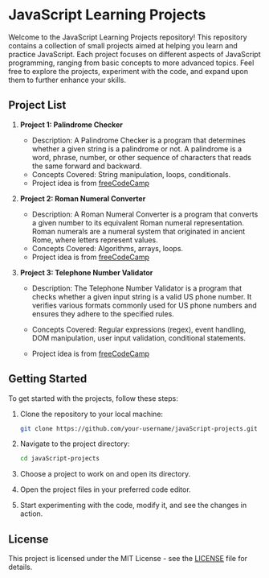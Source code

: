 # JavaScript Learning Projects

Welcome to the JavaScript Learning Projects repository! This repository contains a collection of small projects aimed at helping you learn and practice JavaScript. Each project focuses on different aspects of JavaScript programming, ranging from basic concepts to more advanced topics. Feel free to explore the projects, experiment with the code, and expand upon them to further enhance your skills.

## Project List

1. **Project 1: Palindrome Checker**
   - Description: A Palindrome Checker is a program that determines whether a given string is a palindrome or not. A palindrome is a word, phrase, number, or other sequence of characters that reads the same forward and backward.
   - Concepts Covered: String manipulation, loops, conditionals.
   - Project idea is from [freeCodeCamp](https://www.freecodecamp.org/learn/javascript-algorithms-and-data-structures-v8/build-a-palindrome-checker-project/build-a-palindrome-checker)

2. **Project 2: Roman Numeral Converter**
   - Description: A Roman Numeral Converter is a program that converts a given number to its equivalent Roman numeral representation. Roman numerals are a numeral system that originated in ancient Rome, where letters represent values.
   - Concepts Covered: Algorithms, arrays, loops.
   - Project idea is from [freeCodeCamp](https://www.freecodecamp.org/learn/javascript-algorithms-and-data-structures-v8/build-a-roman-numeral-converter-project/build-a-roman-numeral-converter)

2. **Project 3: Telephone Number Validator**

    - Description: The Telephone Number Validator is a program that checks whether a given input string is a valid US phone number. It verifies various formats commonly used for US phone numbers and ensures they adhere to the specified rules.

    - Concepts Covered: Regular expressions (regex), event handling, DOM manipulation, user input validation, conditional statements.

    - Project idea is from [freeCodeCamp](https://www.freecodecamp.org/learn/javascript-algorithms-and-data-structures-v8/build-a-roman-numeral-converter-project/build-a-roman-numeral-converter)


## Getting Started

To get started with the projects, follow these steps:

1. Clone the repository to your local machine:

    ```bash
    git clone https://github.com/your-username/javaScript-projects.git
    ```

2. Navigate to the project directory:

    ```bash
    cd javaScript-projects
    ```

3. Choose a project to work on and open its directory.

4. Open the project files in your preferred code editor.

5. Start experimenting with the code, modify it, and see the changes in action.


## License

This project is licensed under the MIT License - see the [LICENSE](LICENSE) file for details.
